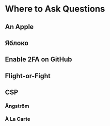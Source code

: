 # Where to Ask Questions

## An Apple

## Яблоко

## Enable 2FA on GitHub

## Flight-or-Fight

## CSP

### Ångström

### À La Carte
